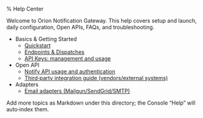 % Help Center

Welcome to Orion Notification Gateway. This help covers setup and launch, daily configuration, Open APIs, FAQs, and troubleshooting.

- Basics & Getting Started
  - [Quickstart](quickstart)
  - [Endpoints & Dispatches](endpoints)
  - [API Keys: management and usage](api-keys)
- Open API
  - [Notify API usage and authentication](notify)
  - [Third‑party integration guide (vendors/external systems)](third-party)
- Adapters
  - [Email adapters (Mailgun/SendGrid/SMTP)](email)

Add more topics as Markdown under this directory; the Console “Help” will auto‑index them.
